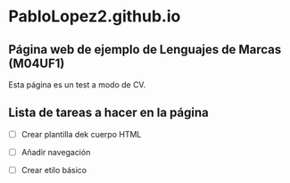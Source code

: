 # PabloLopez2.github.io

## Página web de ejemplo de Lenguajes de Marcas (M04UF1)

Esta página es un test a modo de CV.

## Lista de tareas a hacer en la página

- [ ] Crear plantilla dek cuerpo HTML

- [ ] Añadir navegación

- [ ] Crear etilo básico
